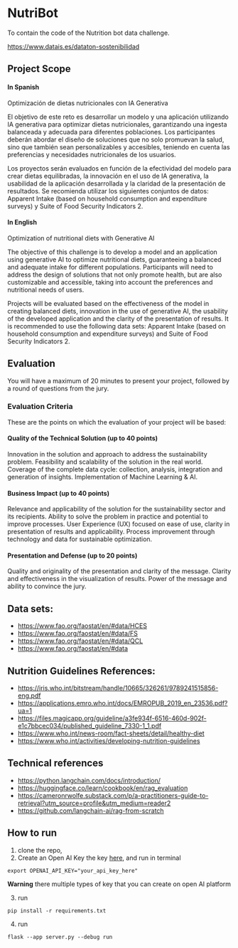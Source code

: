 # NutriBot

To contain the code of the Nutrition bot data challenge.

https://www.datais.es/dataton-sostenibilidad

## Project Scope

#### In Spanish

Optimización de dietas nutricionales con IA Generativa

El objetivo de este reto es desarrollar un modelo y una aplicación utilizando IA generativa para optimizar dietas nutricionales, garantizando una ingesta balanceada y adecuada para diferentes poblaciones. Los participantes deberán abordar el diseño de soluciones que no solo promuevan la salud, sino que también sean personalizables y accesibles, teniendo en cuenta las preferencias y necesidades nutricionales de los usuarios.

Los proyectos serán evaluados en función de la efectividad del modelo para crear dietas equilibradas, la innovación en el uso de IA generativa, la usabilidad de la aplicación desarrollada y la claridad de la presentación de resultados. Se recomienda utilizar los siguientes conjuntos de datos: Apparent Intake (based on household consumption and expenditure surveys) y Suite of Food Security Indicators 2.

#### In English

Optimization of nutritional diets with Generative AI

The objective of this challenge is to develop a model and an application using generative AI to optimize nutritional diets, guaranteeing a balanced and adequate intake for different populations. Participants will need to address the design of solutions that not only promote health, but are also customizable and accessible, taking into account the preferences and nutritional needs of users.

Projects will be evaluated based on the effectiveness of the model in creating balanced diets, innovation in the use of generative AI, the usability of the developed application and the clarity of the presentation of results. It is recommended to use the following data sets: Apparent Intake (based on household consumption and expenditure surveys) and Suite of Food Security Indicators 2.

## Evaluation

You will have a maximum of 20 minutes to present your project, followed by a round of questions from the jury.

### Evaluation Criteria

These are the points on which the evaluation of your project will be based:

#### Quality of the Technical Solution (up to 40 points)

Innovation in the solution and approach to address the sustainability problem.
Feasibility and scalability of the solution in the real world.
Coverage of the complete data cycle: collection, analysis, integration and generation of insights.
Implementation of Machine Learning & AI.

#### Business Impact (up to 40 points)

Relevance and applicability of the solution for the sustainability sector and its recipients.
Ability to solve the problem in practice and potential to improve processes.
User Experience (UX) focused on ease of use, clarity in presentation of results and applicability.
Process improvement through technology and data for sustainable optimization.

#### Presentation and Defense (up to 20 points)

Quality and originality of the presentation and clarity of the message.
Clarity and effectiveness in the visualization of results.
Power of the message and ability to convince the jury.

## Data sets:

* https://www.fao.org/faostat/en/#data/HCES
* https://www.fao.org/faostat/en/#data/FS
* https://www.fao.org/faostat/en/#data/QCL
* https://www.fao.org/faostat/en/#data

## Nutrition Guidelines References:

* https://iris.who.int/bitstream/handle/10665/326261/9789241515856-eng.pdf
* https://applications.emro.who.int/docs/EMROPUB_2019_en_23536.pdf?ua=1
* https://files.magicapp.org/guideline/a3fe934f-6516-460d-902f-e1c7bbcec034/published_guideline_7330-1_1.pdf
* https://www.who.int/news-room/fact-sheets/detail/healthy-diet
* https://www.who.int/activities/developing-nutrition-guidelines

## Technical references

* https://python.langchain.com/docs/introduction/
* https://huggingface.co/learn/cookbook/en/rag_evaluation
* https://cameronrwolfe.substack.com/p/a-practitioners-guide-to-retrieval?utm_source=profile&utm_medium=reader2
* https://github.com/langchain-ai/rag-from-scratch

## How to run 

1. clone the repo,
2. Create an Open AI Key the key [here](https://platform.openai.com/api-keys), and run in terminal
```
export OPENAI_API_KEY="your_api_key_here"
```
**Warning** there multiple types of key that you can create on open AI platform 

3. run 

```
pip install -r requirements.txt
```

4. run 
```
flask --app server.py --debug run
```



